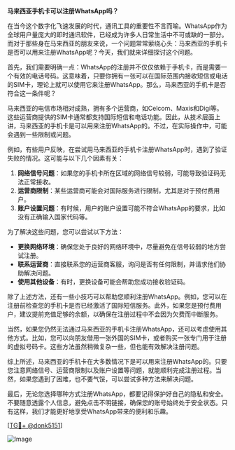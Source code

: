 **马来西亚手机卡可以注册WhatsApp吗？**

在当今这个数字化飞速发展的时代，通讯工具的重要性不言而喻。WhatsApp作为全球用户量庞大的即时通讯软件，已经成为许多人日常生活中不可或缺的一部分。而对于那些身在马来西亚的朋友来说，一个问题常常萦绕心头：马来西亚的手机卡是否可以用来注册WhatsApp呢？今天，我们就来详细探讨这个问题。

首先，我们需要明确一点：WhatsApp的注册并不仅仅依赖于手机卡，而是需要一个有效的电话号码。这意味着，只要你拥有一张可以在国际范围内接收短信或电话的SIM卡，理论上就可以使用它来注册WhatsApp。那么，马来西亚的手机卡是否符合这一条件呢？

马来西亚的电信市场相对成熟，拥有多个运营商，如Celcom、Maxis和Digi等。这些运营商提供的SIM卡通常都支持国际短信和电话功能。因此，从技术层面上讲，马来西亚的手机卡是可以用来注册WhatsApp的。不过，在实际操作中，可能会遇到一些限制或问题。

例如，有些用户反映，在尝试用马来西亚的手机卡注册WhatsApp时，遇到了验证失败的情况。这可能与以下几个因素有关：

1. **网络信号问题**：如果您的手机卡所在区域的网络信号较弱，可能导致验证码无法正常接收。
2. **运营商限制**：某些运营商可能会对国际服务进行限制，尤其是对于预付费用户。
3. **账户设置问题**：有时候，用户的账户设置可能不符合WhatsApp的要求，比如没有正确输入国家代码等。

为了解决这些问题，您可以尝试以下方法：

- **更换网络环境**：确保您处于良好的网络环境中，尽量避免在信号较弱的地方尝试注册。
- **联系运营商**：直接联系您的运营商客服，询问是否有任何限制，并请求他们协助解决问题。
- **使用其他设备**：有时，更换设备可能会帮助您成功接收验证码。

除了上述方法，还有一些小技巧可以帮助您顺利注册WhatsApp。例如，您可以在注册前检查您的手机卡是否已经激活了国际短信服务。此外，如果您是预付费用户，建议提前充值足够的余额，以确保在注册过程中不会因为欠费而中断服务。

当然，如果您仍然无法通过马来西亚的手机卡注册WhatsApp，还可以考虑使用其他方式。比如，您可以向朋友借用一张外国的SIM卡，或者购买一张专门用于注册的虚拟号码卡。这些方法虽然稍微复杂一些，但也能有效解决注册问题。

综上所述，马来西亚的手机卡在大多数情况下是可以用来注册WhatsApp的。只要您注意网络信号、运营商限制以及账户设置等问题，就能顺利完成注册过程。当然，如果您遇到了困难，也不要气馁，可以尝试多种方法来解决问题。

最后，无论您选择哪种方式注册WhatsApp，都要记得保护好自己的隐私和安全。不要随意透露个人信息，避免点击不明链接，确保您的账号始终处于安全状态。只有这样，我们才能更好地享受WhatsApp带来的便利和乐趣。

[[TG💪+ @donk5151](https://t.me/s/donk5151)]

![Image](https://i.postimg.cc/rwNCRYN7/Snipaste-2025-04-30-17-27-05.png)